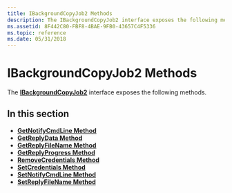 ```yaml
---
title: IBackgroundCopyJob2 Methods
description: The IBackgroundCopyJob2 interface exposes the following methods.
ms.assetid: 8F442C80-FBF8-4BAE-9FB0-43657C4F5336
ms.topic: reference
ms.date: 05/31/2018
---
```


# IBackgroundCopyJob2 Methods

The [**IBackgroundCopyJob2**](/windows/desktop/api/Bits1_5/nn-bits1_5-ibackgroundcopyjob2) interface exposes the following methods.

## In this section

-   [**GetNotifyCmdLine Method**](/windows/desktop/api/Bits1_5/nf-bits1_5-ibackgroundcopyjob2-getnotifycmdline)
-   [**GetReplyData Method**](/windows/desktop/api/Bits1_5/nf-bits1_5-ibackgroundcopyjob2-getreplydata)
-   [**GetReplyFileName Method**](/windows/desktop/api/Bits1_5/nf-bits1_5-ibackgroundcopyjob2-getreplyfilename)
-   [**GetReplyProgress Method**](/windows/desktop/api/Bits1_5/nf-bits1_5-ibackgroundcopyjob2-getreplyprogress)
-   [**RemoveCredentials Method**](/windows/desktop/api/Bits1_5/nf-bits1_5-ibackgroundcopyjob2-removecredentials)
-   [**SetCredentials Method**](/windows/desktop/api/Bits1_5/nf-bits1_5-ibackgroundcopyjob2-setcredentials)
-   [**SetNotifyCmdLine Method**](/windows/desktop/api/Bits1_5/nf-bits1_5-ibackgroundcopyjob2-setnotifycmdline)
-   [**SetReplyFileName Method**](/windows/desktop/api/Bits1_5/nf-bits1_5-ibackgroundcopyjob2-setreplyfilename)

 

 




